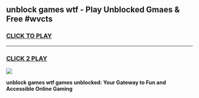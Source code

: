 
## unblock games wtf - Play Unblocked Gmaes & Free #wvcts
<h3>
<a href="https://premium.freeplayer.one?title=unblock_games_wtf&ref=03M">CLICK TO PLAY</a></h3>
<hr>

<h3>
<a href="https://premium.freeplayer.one?title=unblock_games_wtf&ref=03M">CLICK 2 PLAY</a>
  
</h3>

<a href="https://premium.freeplayer.one?title=unblock_games_wtf&ref=03M"><img src="https://clearcache.store/games.png"></a>


**unblock games wtf games unblocked: Your Gateway to Fun and Accessible Online Gaming**
